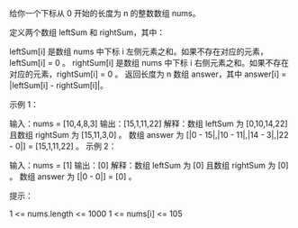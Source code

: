 给你一个下标从 0 开始的长度为 n 的整数数组 nums。

定义两个数组 leftSum 和 rightSum，其中：

leftSum[i] 是数组 nums 中下标 i 左侧元素之和。如果不存在对应的元素，leftSum[i] = 0 。
rightSum[i] 是数组 nums 中下标 i 右侧元素之和。如果不存在对应的元素，rightSum[i] = 0 。
返回长度为 n 数组 answer，其中 answer[i] = |leftSum[i] - rightSum[i]|。

 

示例 1：

输入：nums = [10,4,8,3]
输出：[15,1,11,22]
解释：数组 leftSum 为 [0,10,14,22] 且数组 rightSum 为 [15,11,3,0] 。
数组 answer 为 [|0 - 15|,|10 - 11|,|14 - 3|,|22 - 0|] = [15,1,11,22] 。
示例 2：

输入：nums = [1]
输出：[0]
解释：数组 leftSum 为 [0] 且数组 rightSum 为 [0] 。
数组 answer 为 [|0 - 0|] = [0] 。
 

提示：

1 <= nums.length <= 1000
1 <= nums[i] <= 105
